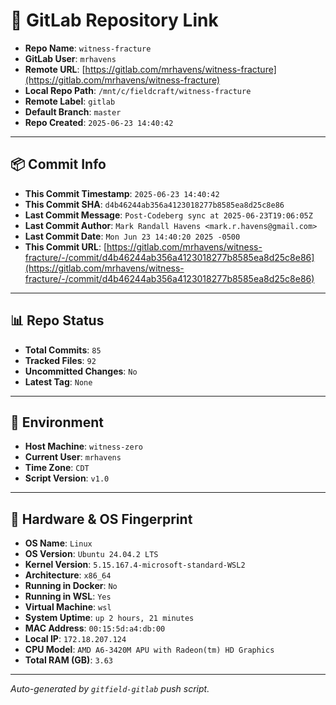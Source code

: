# 🔗 GitLab Repository Link

- **Repo Name**: `witness-fracture`
- **GitLab User**: `mrhavens`
- **Remote URL**: [https://gitlab.com/mrhavens/witness-fracture](https://gitlab.com/mrhavens/witness-fracture)
- **Local Repo Path**: `/mnt/c/fieldcraft/witness-fracture`
- **Remote Label**: `gitlab`
- **Default Branch**: `master`
- **Repo Created**: `2025-06-23 14:40:42`

---

## 📦 Commit Info

- **This Commit Timestamp**: `2025-06-23 14:40:42`
- **This Commit SHA**: `d4b46244ab356a4123018277b8585ea8d25c8e86`
- **Last Commit Message**: `Post-Codeberg sync at 2025-06-23T19:06:05Z`
- **Last Commit Author**: `Mark Randall Havens <mark.r.havens@gmail.com>`
- **Last Commit Date**: `Mon Jun 23 14:40:20 2025 -0500`
- **This Commit URL**: [https://gitlab.com/mrhavens/witness-fracture/-/commit/d4b46244ab356a4123018277b8585ea8d25c8e86](https://gitlab.com/mrhavens/witness-fracture/-/commit/d4b46244ab356a4123018277b8585ea8d25c8e86)

---

## 📊 Repo Status

- **Total Commits**: `85`
- **Tracked Files**: `92`
- **Uncommitted Changes**: `No`
- **Latest Tag**: `None`

---

## 🧽 Environment

- **Host Machine**: `witness-zero`
- **Current User**: `mrhavens`
- **Time Zone**: `CDT`
- **Script Version**: `v1.0`

---

## 🧬 Hardware & OS Fingerprint

- **OS Name**: `Linux`
- **OS Version**: `Ubuntu 24.04.2 LTS`
- **Kernel Version**: `5.15.167.4-microsoft-standard-WSL2`
- **Architecture**: `x86_64`
- **Running in Docker**: `No`
- **Running in WSL**: `Yes`
- **Virtual Machine**: `wsl`
- **System Uptime**: `up 2 hours, 21 minutes`
- **MAC Address**: `00:15:5d:a4:db:00`
- **Local IP**: `172.18.207.124`
- **CPU Model**: `AMD A6-3420M APU with Radeon(tm) HD Graphics`
- **Total RAM (GB)**: `3.63`

---

_Auto-generated by `gitfield-gitlab` push script._
